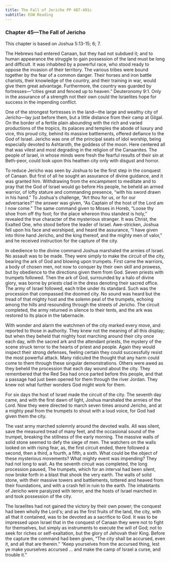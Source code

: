 ```yaml
---
title: The Fall of Jericho PP 487-491c
subtitle: EGW Reading
---
```


### Chapter 45—The Fall of Jericho

This chapter is based on Joshua 5:13-15; 6; 7.

The Hebrews had entered Canaan, but they had not subdued it; and to human appearance the struggle to gain possession of the land must be long and difficult. It was inhabited by a powerful race, who stood ready to oppose the invasion of their territory. The various tribes were bound together by the fear of a common danger. Their horses and iron battle chariots, their knowledge of the country, and their training in war, would give them great advantage. Furthermore, the country was guarded by fortresses—“cities great and fenced up to heaven.” Deuteronomy 9:1. Only in the assurance of a strength not their own could the Israelites hope for success in the impending conflict.

One of the strongest fortresses in the land—the large and wealthy city of Jericho—lay just before them, but a little distance from their camp at Gilgal. On the border of a fertile plain abounding with the rich and varied productions of the tropics, its palaces and temples the abode of luxury and vice, this proud city, behind its massive battlements, offered defiance to the God of Israel. Jericho was one of the principal seats of idol worship, being especially devoted to Ashtaroth, the goddess of the moon. Here centered all that was vilest and most degrading in the religion of the Canaanites. The people of Israel, in whose minds were fresh the fearful results of their sin at Beth-peor, could look upon this heathen city only with disgust and horror.

To reduce Jericho was seen by Joshua to be the first step in the conquest of Canaan. But first of all he sought an assurance of divine guidance, and it was granted him. Withdrawing from the encampment to meditate and to pray that the God of Israel would go before His people, he beheld an armed warrior, of lofty stature and commanding presence, “with his sword drawn in his hand.” To Joshua's challenge, “Art thou for us, or for our adversaries?” the answer was given, “As Captain of the host of the Lord am I now come.” The same command given to Moses in Horeb, “Loose thy shoe from off thy foot; for the place whereon thou standest is holy,” revealed the true character of the mysterious stranger. It was Christ, the Exalted One, who stood before the leader of Israel. Awe-stricken, Joshua fell upon his face and worshiped, and heard the assurance, “I have given into thine hand Jericho, and the king thereof, and the mighty men of valor,” and he received instruction for the capture of the city.

In obedience to the divine command Joshua marshaled the armies of Israel. No assault was to be made. They were simply to make the circuit of the city, bearing the ark of God and blowing upon trumpets. First came the warriors, a body of chosen men, not now to conquer by their own skill and prowess, but by obedience to the directions given them from God. Seven priests with trumpets followed. Then the ark of God, surrounded by a halo of divine glory, was borne by priests clad in the dress denoting their sacred office. The army of Israel followed, each tribe under its standard. Such was the procession that compassed the doomed city. No sound was heard but the tread of that mighty host and the solemn peal of the trumpets, echoing among the hills and resounding through the streets of Jericho. The circuit completed, the army returned in silence to their tents, and the ark was restored to its place in the tabernacle.

With wonder and alarm the watchmen of the city marked every move, and reported to those in authority. They knew not the meaning of all this display; but when they beheld that mighty host marching around their city once each day, with the sacred ark and the attendant priests, the mystery of the scene struck terror to the hearts of priest and people. Again they would inspect their strong defenses, feeling certain they could successfully resist the most powerful attack. Many ridiculed the thought that any harm could come to them through these singular demonstrations. Others were awed as they beheld the procession that each day wound about the city. They remembered that the Red Sea had once parted before this people, and that a passage had just been opened for them through the river Jordan. They knew not what further wonders God might work for them.

For six days the host of Israel made the circuit of the city. The seventh day came, and with the first dawn of light, Joshua marshaled the armies of the Lord. Now they were directed to march seven times around Jericho, and at a mighty peal from the trumpets to shout with a loud voice, for God had given them the city.

The vast army marched solemnly around the devoted walls. All was silent, save the measured tread of many feet, and the occasional sound of the trumpet, breaking the stillness of the early morning. The massive walls of solid stone seemed to defy the siege of men. The watchers on the walls looked on with rising fear, as, the first circuit ended, there followed a second, then a third, a fourth, a fifth, a sixth. What could be the object of these mysterious movements? What mighty event was impending? They had not long to wait. As the seventh circuit was completed, the long procession paused, The trumpets, which for an interval had been silent, now broke forth in a blast that shook the very earth. The walls of solid stone, with their massive towers and battlements, tottered and heaved from their foundations, and with a crash fell in ruin to the earth. The inhabitants of Jericho were paralyzed with terror, and the hosts of Israel marched in and took possession of the city.

The Israelites had not gained the victory by their own power; the conquest had been wholly the Lord's; and as the first fruits of the land, the city, with all that it contained, was to be devoted as a sacrifice to God. It was to be impressed upon Israel that in the conquest of Canaan they were not to fight for themselves, but simply as instruments to execute the will of God; not to seek for riches or self-exaltation, but the glory of Jehovah their King. Before the capture the command had been given, “The city shall be accursed, even it, and all that are therein.” “Keep yourselves from the accursed thing, lest ye make yourselves accursed ... and make the camp of Israel a curse, and trouble it.”
